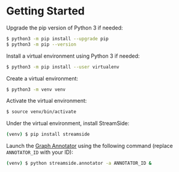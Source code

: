 # Getting Started

Upgrade the pip version of Python 3 if needed:

```bash
$ python3 -m pip install --upgrade pip
$ python3 -m pip --version
```

Install a virtual environment using Python 3 if needed:

```bash
$ python3 -m pip install --user virtualenv
```

Create a virtual environment:

```bash
$ python3 -m venv venv
```

Activate the virtual environment:

```bash
$ source venv/bin/activate
```

Under the virtual environment, install StreamSide:

```bash
(venv) $ pip install streamside
```

Launch the [Graph Annotator](graph_annotator.md) using the following command (replace `ANNOTATOR_ID` with your ID):

```bash
(venv) $ python streamside.annotator -a ANNOTATOR_ID &
```

